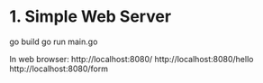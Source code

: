 # 1. Simple Web Server 

go build 
go run main.go

In web browser:
http://localhost:8080/
http://localhost:8080/hello
http://localhost:8080/form